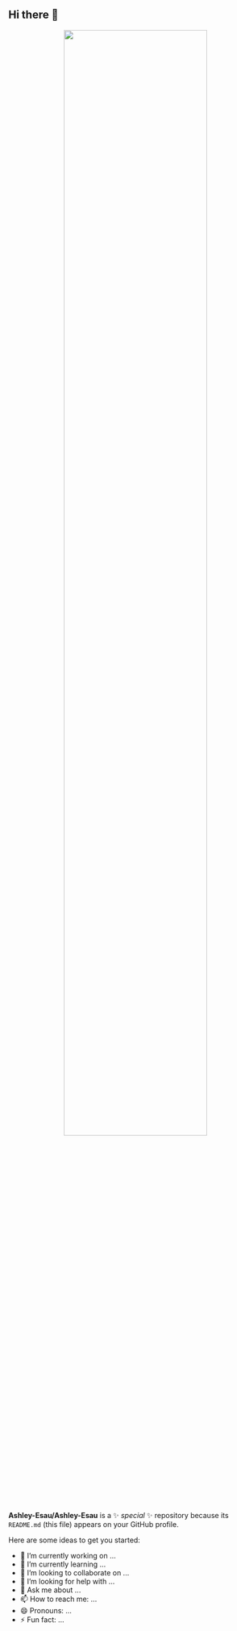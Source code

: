 ## Hi there 👋
<p align="center">
  <img src="https://capsule-render.vercel.app/api?type=rounded&height=300&color=00A8E7&text=Ashley%20Esau-nl-Data%20Professional&fontColor=FFFFFF" width="75%" />
</p>



**Ashley-Esau/Ashley-Esau** is a ✨ _special_ ✨ repository because its `README.md` (this file) appears on your GitHub profile.

Here are some ideas to get you started:

- 🔭 I’m currently working on ...
- 🌱 I’m currently learning ...
- 👯 I’m looking to collaborate on ...
- 🤔 I’m looking for help with ...
- 💬 Ask me about ...
- 📫 How to reach me: ...
- 😄 Pronouns: ...
- ⚡ Fun fact: ...

